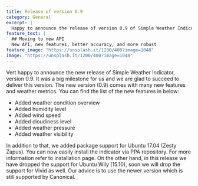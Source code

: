 ```yaml
---
title: Release of version 0.9
category: General
excerpt: |
  Happy to announce the release of version 0.9 of Simple Weather Indicator which delivers with set of new features
feature_text: |
  ## Moving to new API
  New API, new features, better accuracy, and more robust
feature_image: "https://unsplash.it/1200/400?image=1048"
image: "https://unsplash.it/1200/400?image=1048"
---
```


Vert happy to announce the new release of Simple Weather Indicator, version 0.9. It was a big milestone for us and we are glad to succeed to deliver this version.
The new version (0.9) comes with many new features and weather metrics. You can find the list of the new features in below:

- Added weather condition overview
- Added humidity level 
- Added wind speed
- Added cloudiness level
- Added weather pressure
- Added weather visibility

In addition to that, we added package support for Ubuntu 17.04 (Zesty Zapus). You can now easily install the indicator via PPA repository. For more information refer to installation page. 
On the other hand, in this release we have dropped the support for Ubuntu Wily (15.10), soon we will drop the support for Vivid as well. Our advice is to use the newer version which is still supported by Canonical.

